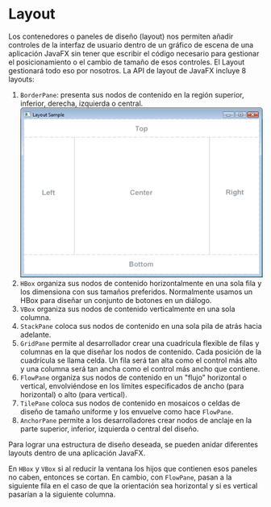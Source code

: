 # Layout

Los contenedores o paneles de diseño (layout) nos permiten añadir controles de la interfaz de usuario dentro de un gráfico de escena de una aplicación JavaFX sin tener que escribir el código necesario para gestionar el posicionamiento o el cambio de tamaño de esos controles. El Layout gestionará todo eso por nosotros. La API de layout de JavaFX incluye 8 layouts:

1. `BorderPane`: presenta sus nodos de contenido en la región superior, inferior, derecha, izquierda o central.
![JavaFx](../img/ud8/1layout.png)
2. `HBox` organiza sus nodos de contenido horizontalmente en una sola fila y los dimensiona con sus tamaños preferidos. Normalmente usamos un HBox para diseñar un conjunto de botones en un diálogo.
3. `VBox` organiza sus nodos de contenido verticalmente en una sola columna.
4. `StackPane` coloca sus nodos de contenido en una sola pila de atrás hacia adelante.
5. `GridPane` permite al desarrollador crear una cuadrícula flexible de filas y columnas en la que diseñar los nodos de contenido. Cada posición de la cuadrícula se llama celda. Un fila será tan alta como el control más alto y una columna será tan ancha como el control más ancho que contiene.
6. `FlowPane` organiza sus nodos de contenido en un "flujo" horizontal o vertical, envolviéndose en los límites especificados de ancho (para horizontal) o alto (para vertical).
7. `TilePane` coloca sus nodos de contenido en mosaicos o celdas de diseño de tamaño uniforme y los envuelve como hace `FlowPane`.
8. `AnchorPane` permite a los desarrolladores crear nodos de anclaje en la parte superior, inferior, izquierda o central del diseño.

Para lograr una estructura de diseño deseada, se pueden anidar diferentes layouts dentro de una aplicación JavaFX.

En `HBox` y `VBox` si al reducir la ventana los hijos que contienen esos paneles no caben, entonces se cortan. En cambio, con `FlowPane`, pasan a la siguiente fila en el caso de que la orientación sea horizontal y si es vertical pasarían a la siguiente columna.
